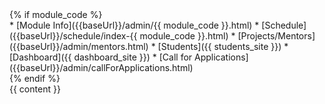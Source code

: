 <div id="flex-body">
{% if module_code %}<nav id="site-nav" class="fixed-header-padding">
    <div class="nav-component slim-scroll">
      <site-nav>
* [Module Info]({{baseUrl}}/admin/{{ module_code }}.html)
* [Schedule]({{baseUrl}}/schedule/index-{{ module_code }}.html)
* [Projects/Mentors]({{baseUrl}}/admin/mentors.html)
* [Students]({{ students_site }})
* [Dashboard]({{ dashboard_site }})
* [Call for Applications]({{baseUrl}}/admin/callForApplications.html)
      </site-nav>
    </div>
  </nav>{% endif %}
  <div id="content-wrapper" class="fixed-header-padding">
    {{ content }}
  </div>
  <nav id="page-nav" class="fixed-header-padding">
    <div class="nav-component slim-scroll">
      <page-nav />
    </div>
  </nav>
</div>